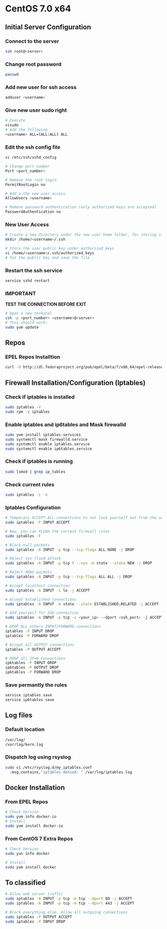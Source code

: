 # CentOS 7.0 x64

## Initial Server Configuration
### Connect to the server
```sh
ssh root@<server>
```
### Change root password
```sh
passwd
```
### Add new user for ssh access
```sh
adduser <username>
```
### Give new user sudo right
```sh
# Execute
visudo
# Add the following
<username> ALL=(ALL:ALL) ALL
```
### Edit the ssh config file
```sh
vi /etc/ssh/sshd_config

# Change port number
Port <port_number>

# Remove the root login
PermitRootLogin no

# Add a the new user access
AllowUsers <username>

# Remove password authentication (only authorized keys are accepted)
PasswordAuthentication no
```
### New User Access
```sh
# Create a new directory under the new user home folder, for storing is key.
mkdir /home/<username>/.ssh

# Store the user public key under authorized_keys
vi /home/<username>/.ssh/authorized_keys
# Put the public key and save the file
```
### Restart the ssh service
```sh
service sshd restart
```

### **IMPORTANT**
**TEST THE CONNECTION BEFORE EXIT**
```sh
# Open a new terminal
ssh -p <port_number> <username>@<server>
# This should work!
sudo yum update
```
## Repos
### EPEL Repos Installtion
```sh
curl -O http://dl.fedoraproject.org/pub/epel/beta/7/x86_64/epel-release-7-0.2.noarch.rpm
```
## Firewall Installation/Configuration (Iptables)
### Check if iptables is installed
```sh
sudo iptables -V
sudo rpm -q iptables
```

### Enable iptables and ip6tables and Mask firewalld
```sh
sudo yum install iptables-services
sudo systemctl mask firewalld.service
sudo systemctl enable iptables.service
sudo systemctl enable ip6tables.service
```
### Check if iptables is running
```sh
sudo lsmod | grep ip_tables
```
### Check current rules
```sh
sudo iptables -L -n
```
### Iptables Configuration
```sh
# Temporary ACCEPT ALL connections to not lock yourself out from the server (SSH)
sudo iptables -P INPUT ACCEPT

# Now, you can FLUSH the current firewall rules
sudo iptables -F

# Block null packets
sudo iptables -A INPUT -p tcp --tcp-flags ALL NONE -j DROP

# Reject syn-flood attack
sudo iptables -A INPUT -p tcp ! --syn -m state --state NEW -j DROP

# Reject XMAS packets
sudo iptables -A INPUT -p tcp --tcp-flags ALL ALL -j DROP

# Accept localhost connection
sudo iptables -A INPUT -i lo -j ACCEPT

# Accept established connections
sudo iptables -A INPUT -m state --state ESTABLISHED,RELATED -j ACCEPT

# Add yourself for SSH connection
sudo iptables -A INPUT -p tcp -s <your_ip> --dport <ssh_port> -j ACCEPT

# DROP ALL others INPUT/FORWARD connections
iptables -P INPUT DROP
iptables -P FORWARD DROP

# Accept all OUTPUT connections
iptables -P OUTPUT ACCEPT

# DROP all IPv6 Connections
ip6tables -P INPUT DROP
ip6tables -P OUTPUT DROP
ip6tables -P FORWARD DROP
```
### Save permantly the rules
```sh
service iptables save
service ip6tables save
```
## Log files
### Default location
```sh
/var/log/ 
/var/log/kern.log
```
### Dispatch log using rsyslog
```sh
sudo vi /etc/rsyslog.d/my_iptables.conf
  :msg,contains,"iptables denied: " /var/log/iptables.log
```
## Docker Installation
### From EPEL Repos
```sh
# Check Version
sudo yum info docker-io
# Install
sudo yum install docker-io
```
### From CentOS 7 Extra Repos
```sh
# Check Version
sudo yun info docker

# Install
sudo yum install docker
```
## To classified
```sh
# Allow web server traffic
sudo iptables -A INPUT -p tcp -m tcp --dport 80 -j ACCEPT
sudo iptables -A INPUT -p tcp -m tcp --dport 443 -j ACCEPT

# Block everything else, Allow all outgoing connections
sudo iptables -P OUTPUT ACCEPT
sudo iptables -P INPUT DROP
```

